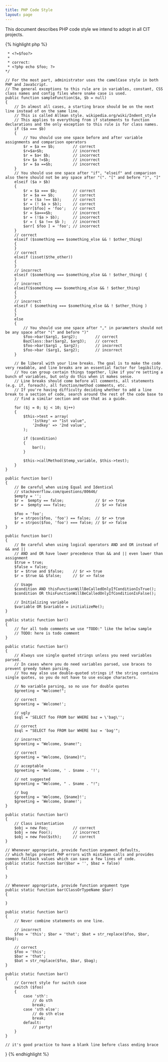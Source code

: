 ```yaml
---
title: PHP Code Style
layout: page
---
```

This document describes PHP code style we intend to adopt in all CIT projects.

{% highlight php %}
<?php namespace Vendor\Package;

use FooInterface;
use BarClass as Bar;
use OtherVendor\OtherPackage\BazClass;

// Class names should always start with an uppercase letter
class Foo extends Bar implements FooInterface {

	// You should use snake case for variables and constant names
	public $foo_bar = null;       // correct
	public $foo_bar = true;       // correct
	private $test = array();      // correct

	const foo_bar = 'value';      // correct
	const FOO_BAR = 'value';      // correct

	const S_C_VER = 'value';      // not descriptive name

	public $Foo_bar = null;       // incorrect
	public $fooBar = null;        // incorrect
	public $foo_bar = NULL;       // incorrect
	public $foo_bar = TRUE;       // incorrect

	// Line 1 starts with <?php and in the same line we have namespace if there is any.
	// Line 2 should be a blank line.
	// Line 3 all "use"s go here if there is any.
	// There should be blank line before class definition and after starting class brace.

	// All files should be saved with UTF-8 encoding. The BOM should not be used.
	// Files must be saved with Unix line breaks.
	// You should use tabs instead of spaces. (only at the beginning of lines and not when aligning the comments)
	// All PHP files should OMIT the closing PHP tag and instead use ONLY one blank line to mark the end of file.
	// You should trim all whitespace at the end of lines. Many IDEs have a feature like this.

	// You should pepper your code with inline comments as much as possible without being overly verbose.
	// Ideally you want to make it so that someone reading through the code the first time has a reasonable chance at understanding it.
	// The correct type of comment should be the double-slash with one space.

	/*
	 * In the views files you should use full php opening tags
	 *
	 * incorrect:
	 * <? echo $foo; ?>
	 * <?=$foo?>
	 *
	 * correct:
	 * <?php echo $foo; ?>
	*/

	// For the most part, administrator uses the camelCase style in both PHP and JavaScript.
	// The general exceptions to this rule are in variables, constant, CSS class names and config files where snake case is used.
	public function sampleFunction($a, $b = null)
	{
		// In almost all cases, a starting brace should be on the next line instead of on the same line.
		// This is called Allman style. wikipedia.org/wiki/Indent_style
		// This applies to everything from if statements to function declarations and the only exception to this rule is for class names.
		if ($a === $b)
		{
			// You should use one space before and after variable assignments and comparison operators
			$r = $a == $b;        // correct
			$r=$a>$b;             // incorrect
			$r = $a< $b;          // incorrect
			$r= $a !=$b;          // incorrect
			$r = $a ==$b;         // incorrect
		}
		// You should use one space after "if", "elseif" and comparison also there should not be any space after "(". "[" and before ")", "]"
		elseif ($a > $b)
		{
			$r = $a === $b;       // correct
			$r = $a == $b;        // correct
			$r = ($a !== $b);     // correct
			$r = (! $a > $b);     // correct
			$arr[$foo] = 'foo';   // correct
			$r = $a===$b;         // incorrect
			$r = (!$a > $b);      // incorrect
			$r = ( $a !== $b );   // incorrect
			$arr[ $foo ] = 'foo'; // incorrect
		}
		// correct
		elseif ($something === $something_else && ! $other_thing)
		{
		}
		// correct
		elseif (isset($the_other))
		{
		}
		// incorrect
		elseif ($something === $something_else && ! $other_thing) {
		}
		// incorrect
		elseif($something === $something_else && ! $other_thing)
		{
		}
		// incorrect
		elseif ( $something === $something_else && ! $other_thing )
		{
		}
		else
		{
			// You should use one space after "," in parameters should not be any space after "(" and before ")"
			$foo->bar($arg1, $arg2);        // correct
			BazClass::bar($arg2, $arg3);    // correct
			$foo->bar($arg1 , $arg2);       // incorrect
			$foo->bar ($arg1, $arg2);       // incorrect
		}

		// Be liberal with your line breaks. The goal is to make the code very readable, and line breaks are an essential factor for legibility.
		// You can group certain things together, like if you're setting a bunch of variables, but only do this when it makes sense.
		// Line breaks should come before all comments, all statements (e.g. if, foreach), all function/method comments, etc.
		// If you're having difficulty deciding whether to add a line break to a section of code, search around the rest of the code base to
		// find a similar section and use that as a guide.

		for ($j = 0; $j < 10; $j++)
		{
			$this->test = array(
				'1stkey' => "1st value",
				'2ndkey' => '2nd value',
			);

			if ($condition)
			{
				bar();
			}

			$this->callMethod($temp_variable, $this->test);
		}
	}

	public function bar()
	{
		// Be careful when using Equal and Identical
		// stackoverflow.com/questions/80646/
		$empty = '';
		$r =  $empty == false;              // $r => true
		$r =  $empty === false;             // $r => false

		$foo = 'foo';
		$r = strpos($foo, 'foo') == false;  // $r => true
		$r = strpos($foo, 'foo') === false; // $r => false
	}

	public function bar()
	{
		// Be careful when using logical operators AND and OR instead of && and ||
		// AND and OR have lower precedence than && and || even lower than assignment
		$true = true;
		$false = false;
		$r = $true and $false;    // $r => true
		$r = $true && $false;     // $r => false

		// Usage
		$condition AND thisFunctionWillBeCalledOnlyIfConditionIsTrue();
		$condition OR thisFunctionWillBeCalledOnlyIfConditionIsFalse();

		// Initializing variable
		$variable OR $variable = initializeMe();
	}

	public static function bar()
	{
		// for all todo comments we use "TODO:" like the below sample
		// TODO: here is todo comment
	}

	public static function bar()
	{
		// Always use single quoted strings unless you need variables parsed.
		// In cases where you do need variables parsed, use braces to prevent greedy token parsing.
		// You may also use double-quoted strings if the string contains single quotes, so you do not have to use escape characters.

		// No variable parsing, so no use for double quotes
		$greeting = "Welcome!";

		// correct
		$greeting = 'Welcome!';

		// ugly
		$sql = 'SELECT foo FROM bar WHERE baz = \'bag\'';

		// correct
		$sql = "SELECT foo FROM bar WHERE baz = 'bag'";

		// incorrect
		$greeting = "Welcome, $name!";

		// correct
		$greeting = "Welcome, {$name}!";

		// acceptable
		$greeting = 'Welcome, ' . $name . '!';

		// not suggested
		$greeting = "Welcome, " . $name . "!";

		// bug
		$greeting = 'Welcome, {$name}!';
		$greeting = 'Welcome, $name!';
	}

	public static function bar()
	{
		// Class instantiation
		$obj = new Foo;           // correct
		$obj = new Foo();         // incorrect
		$obj = new Foo($sth);     // correct
	}

	// Whenever appropriate, provide function argument defaults,
	// which helps prevent PHP errors with mistaken calls and provides common fallback values which can save a few lines of code.
	public static function bar($bar = '', $baz = false)
	{

	}

	// Whenever appropriate, provide function argument type
	public static function bar(ClassOrTypeName $bar)
	{

	}

	public static function bar()
	{
		// Never combine statements on one line.

		// incorrect
		$foo = 'this'; $bar = 'that'; $bat = str_replace($foo, $bar, $bag);

		// correct
		$foo = 'this';
		$bar = 'that';
		$bat = str_replace($foo, $bar, $bag);
	}

	public static function bar()
	{
		// Correct style for switch case
		switch ($foo)
		{
			case 'sth':
				// do sth
				break;
			case 'sth else':
				// do sth else
				break;
			default:
				// party!
		}
	}

	// it's good practice to have a blank line before class ending brace

}
{% endhighlight %}
